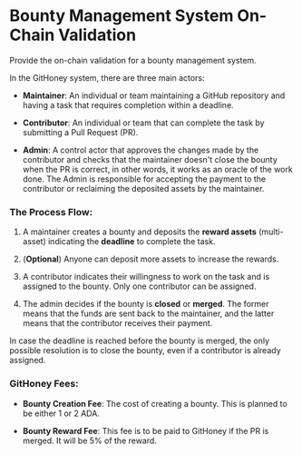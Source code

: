 # Bounty Management System On-Chain Validation

Provide the on-chain validation for a bounty management system.

In the GitHoney system, there are three main actors:

- **Maintainer**: An individual or team maintaining a GitHub repository and having a task that requires completion within a deadline.

- **Contributor**: An individual or team that can complete the task by submitting a Pull Request (PR).

- **Admin**: A control actor that approves the changes made by the contributor and checks that the maintainer doesn't close the bounty when the PR is correct, in other words, it works as an oracle of the work done. The Admin is responsible for accepting the payment to the contributor or reclaiming the deposited assets by the maintainer.

### The Process Flow:

1. A maintainer creates a bounty and deposits the **reward assets** (multi-asset) indicating the **deadline** to complete the task.

2. (**Optional**) Anyone can deposit more assets to increase the rewards.

3. A contributor indicates their willingness to work on the task and is assigned to the bounty. Only one contributor can be assigned.

4. The admin decides if the bounty is **closed** or **merged**. The former means that the funds are sent back to the maintainer, and the latter means that the contributor receives their payment.

In case the deadline is reached before the bounty is merged, the only possible resolution is to close the bounty, even if a contributor is already assigned.

### GitHoney Fees:

- **Bounty Creation Fee**: The cost of creating a bounty. This is planned to be either 1 or 2 ADA.

- **Bounty Reward Fee**: This fee is to be paid to GitHoney if the PR is merged. It will be 5% of the reward.
